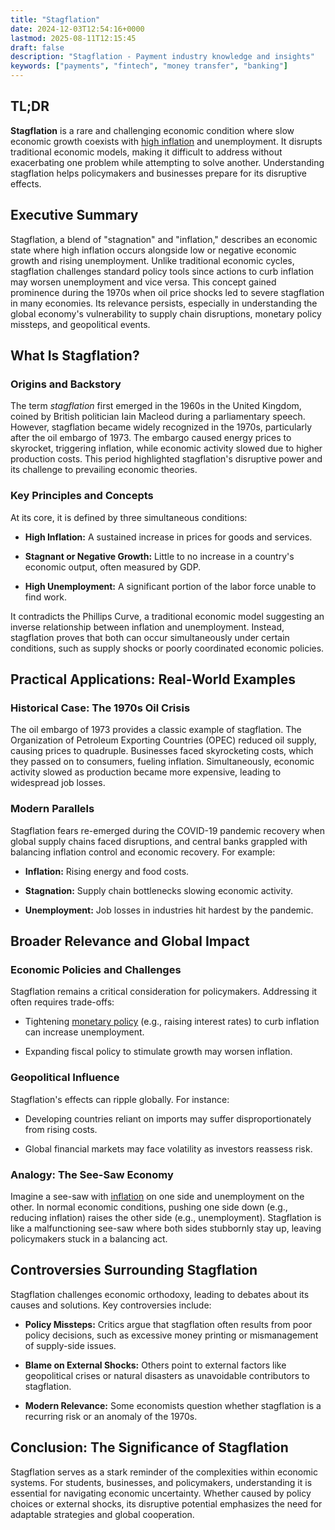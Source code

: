 ```yaml
---
title: "Stagflation"
date: 2024-12-03T12:54:16+0000
lastmod: 2025-08-11T12:15:45
draft: false
description: "Stagflation - Payment industry knowledge and insights"
keywords: ["payments", "fintech", "money transfer", "banking"]
---
```


## TL;DR

**Stagflation** is a rare and challenging economic condition where slow economic growth coexists with [high inflation](https://faisalkhanllc.xyz/resources/payments-wiki/h/hyper-inflation/) and unemployment. It disrupts traditional economic models, making it difficult to address without exacerbating one problem while attempting to solve another. Understanding stagflation helps policymakers and businesses prepare for its disruptive effects.

## Executive Summary

Stagflation, a blend of "stagnation" and "inflation," describes an economic state where high inflation occurs alongside low or negative economic growth and rising unemployment. Unlike traditional economic cycles, stagflation challenges standard policy tools since actions to curb inflation may worsen unemployment and vice versa. This concept gained prominence during the 1970s when oil price shocks led to severe stagflation in many economies. Its relevance persists, especially in understanding the global economy's vulnerability to supply chain disruptions, monetary policy missteps, and geopolitical events.

## What Is Stagflation?

### Origins and Backstory

The term *stagflation* first emerged in the 1960s in the United Kingdom, coined by British politician Iain Macleod during a parliamentary speech. However, stagflation became widely recognized in the 1970s, particularly after the oil embargo of 1973. The embargo caused energy prices to skyrocket, triggering inflation, while economic activity slowed due to higher production costs. This period highlighted stagflation's disruptive power and its challenge to prevailing economic theories.

### Key Principles and Concepts

At its core, it is defined by three simultaneous conditions:

- **High Inflation:** A sustained increase in prices for goods and services.

- **Stagnant or Negative Growth:** Little to no increase in a country's economic output, often measured by GDP.

- **High Unemployment:** A significant portion of the labor force unable to find work.

It contradicts the Phillips Curve, a traditional economic model suggesting an inverse relationship between inflation and unemployment. Instead, stagflation proves that both can occur simultaneously under certain conditions, such as supply shocks or poorly coordinated economic policies.

## Practical Applications: Real-World Examples

### Historical Case: The 1970s Oil Crisis

The oil embargo of 1973 provides a classic example of stagflation. The Organization of Petroleum Exporting Countries (OPEC) reduced oil supply, causing prices to quadruple. Businesses faced skyrocketing costs, which they passed on to consumers, fueling inflation. Simultaneously, economic activity slowed as production became more expensive, leading to widespread job losses.

### Modern Parallels

Stagflation fears re-emerged during the COVID-19 pandemic recovery when global supply chains faced disruptions, and central banks grappled with balancing inflation control and economic recovery. For example:

- **Inflation:** Rising energy and food costs.

- **Stagnation:** Supply chain bottlenecks slowing economic activity.

- **Unemployment:** Job losses in industries hit hardest by the pandemic.

## Broader Relevance and Global Impact

### Economic Policies and Challenges

Stagflation remains a critical consideration for policymakers. Addressing it often requires trade-offs:

- Tightening [monetary policy](https://faisalkhanllc.xyz/resources/payments-wiki/m/monetary-policy/) (e.g., raising interest rates) to curb inflation can increase unemployment.

- Expanding fiscal policy to stimulate growth may worsen inflation.

### Geopolitical Influence

Stagflation's effects can ripple globally. For instance:

- Developing countries reliant on imports may suffer disproportionately from rising costs.

- Global financial markets may face volatility as investors reassess risk.

### Analogy: The See-Saw Economy

Imagine a see-saw with [inflation](https://faisalkhanllc.xyz/resources/payments-wiki/i/inflation/) on one side and unemployment on the other. In normal economic conditions, pushing one side down (e.g., reducing inflation) raises the other side (e.g., unemployment). Stagflation is like a malfunctioning see-saw where both sides stubbornly stay up, leaving policymakers stuck in a balancing act.

## Controversies Surrounding Stagflation

Stagflation challenges economic orthodoxy, leading to debates about its causes and solutions. Key controversies include:

- **Policy Missteps:** Critics argue that stagflation often results from poor policy decisions, such as excessive money printing or mismanagement of supply-side issues.

- **Blame on External Shocks:** Others point to external factors like geopolitical crises or natural disasters as unavoidable contributors to stagflation.

- **Modern Relevance:** Some economists question whether stagflation is a recurring risk or an anomaly of the 1970s.

## Conclusion: The Significance of Stagflation

Stagflation serves as a stark reminder of the complexities within economic systems. For students, businesses, and policymakers, understanding it is essential for navigating economic uncertainty. Whether caused by policy choices or external shocks, its disruptive potential emphasizes the need for adaptable strategies and global cooperation.